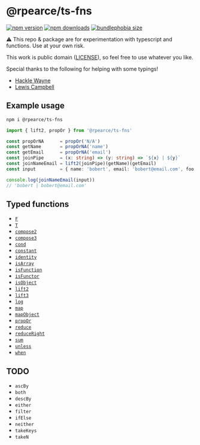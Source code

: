# @rpearce/ts-fns

[![npm version](https://img.shields.io/npm/v/@rpearce/ts-fns.svg?style=flat-square)](https://www.npmjs.com/package/@rpearce/ts-fns) [![npm downloads](https://img.shields.io/npm/dm/@rpearce/ts-fns.svg?style=flat-square)](https://www.npmjs.com/package/@rpearce/ts-fns) [![bundlephobia size](https://flat.badgen.net/bundlephobia/minzip/@rpearce/ts-fns)](https://bundlephobia.com/result?p=@rpearce/ts-fns)

:warning: This repo & package are for experimentation with typescript and
functions. Use at your own risk.

This work is public domain ([LICENSE](./LICENSE)), so feel free to use whatever
you like.

Special thanks to the following for helping with some typings!

* [Hackle Wayne](https://github.com/hackle)
* [Lewis Campbell](https://github.com/LAC-Tech)

## Example usage

```sh
npm i @rpearce/ts-fns
```

```typescript
import { lift2, propOr } from '@rpearce/ts-fns'

const propOrNA      = propOr('N/A')
const getName       = propOrNA('name')
const getEmail      = propOrNA('email')
const joinPipe      = (x: string) => (y: string) => `${x} | ${y}`
const joinNameEmail = lift2(joinPipe)(getName)(getEmail)
const input         = { name: 'bobert', email: 'bobert@email.com', foo: 'bar' }

console.log(joinNameEmail(input))
// 'bobert | bobert@email.com'
```

## Typed functions

* [`F`](./source/F.ts)
* [`T`](./source/T.ts)
* [`compose2`](./source/compose2.ts)
* [`compose3`](./source/compose3.ts)
* [`cond`](./source/cond.ts)
* [`constant`](./source/constant.ts)
* [`identity`](./source/identity.ts)
* [`isArray`](./source/isArray.ts)
* [`isFunction`](./source/isFunction.ts)
* [`isFunctor`](./source/isFunctor.ts)
* [`isObject`](./source/isObject.ts)
* [`lift2`](./source/lift2.ts)
* [`lift3`](./source/lift3.ts)
* [`log`](./source/log.ts)
* [`map`](./source/map.ts)
* [`mapObject`](./source/mapObject.ts)
* [`propOr`](./source/propOr.ts)
* [`reduce`](./source/reduce.ts)
* [`reduceRight`](./source/reduceRight.ts)
* [`sum`](./source/sum.ts)
* [`unless`](./source/unless.ts)
* [`when`](./source/when.ts)

## TODO

* `ascBy`
* `both`
* `descBy`
* `either`
* `filter`
* `ifElse`
* `neither`
* `takeKeys`
* `takeN`
